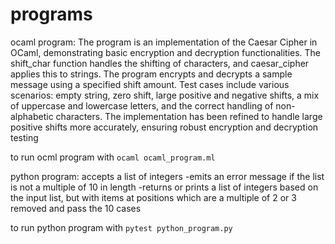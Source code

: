 # programs
ocaml program:
The program is an implementation of the Caesar Cipher in OCaml, demonstrating basic encryption and decryption functionalities. The shift_char function handles the shifting of characters, and caesar_cipher applies this to strings. The program encrypts and decrypts a sample message using a specified shift amount. Test cases include various scenarios: empty string, zero shift, large positive and negative shifts, a mix of uppercase and lowercase letters, and the correct handling of non-alphabetic characters. The implementation has been refined to handle large positive shifts more accurately, ensuring robust encryption and decryption testing

to run ocml program with
```ocaml ocaml_program.ml```

python program:
accepts a list of integers
-emits an error message if the list is not a multiple of 10 in length
-returns or prints a list of integers based on the input list, but with items at positions which are a multiple of 2 or 3 removed
and pass the 10 cases 

to run python program with
```pytest python_program.py```